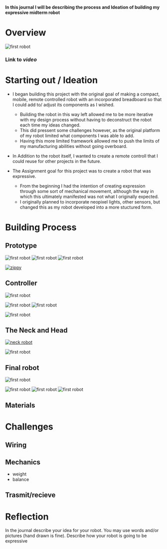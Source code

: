 **In this journal I will be describing the process and Ideation of building my expressive midterm robot**



# Overview

![first robot](images/Happy_dino.jpeg)



### Link to *video*

# Starting out / Ideation

- I began building this project with the original goal of making a compact, mobile, remote controlled robot with an incorporated breadboard so that I could add to/ adjust its components as I wished. 
  - Building the robot in this way left allowed me to be more iterative with my design process without having to deconstruct the robot each time my ideas changed. 
  - This did pressent some challenges however, as the original platform of my robot limited what components I was able to add.
  - Having this more limited framework allowed me to push the limits of my manufacturing abilities without going overboard.

- In Addition to the robot itself, I wanted to create a remote controll that I could reuse for other projects in the future. 

- The Assignment goal for this project was to create a robot that was expressive. 
  - From the beginning I had the intention of creating expression through some sort of mechanical movement, although the way in which this ultimately manifested was not what I originally expected. 
  - I originally planned to incorporate neopixel lights, other sensors, but changed this as my robot developed into a more stuctured form. 

# Building Process

## Prototype

![first robot](images/1.jpg)
![first robot](images/2.jpg)
![first robot](images/3.jpg)

[![zippy](https://youtu.be/pSU4YO0NRA0/0.jpg) ](https://youtu.be/pSU4YO0NRA0 "video")



## Controller

![first robot](images/6.jpg)

![first robot](images/4.jpg)
![first robot](images/5.jpg)

![first robot](images/7.jpg)

## The Neck and Head

[![neck robot](https://youtu.be/3PGlOMUpsZY/0.jpg)](https://youtu.be/3PGlOMUpsZY "video")

![first robot](images/8.jpg)

## Final robot

![first robot](images/9.jpg)

![first robot](images/10.jpg)
![first robot](images/11.jpg)
![first robot](images/12.jpg)

## Materials

# Challenges

## Wiring

## Mechanics

- weight
- balance

## Trasmit/recieve

# Reflection








In the journal describe your idea for your robot.
You may use words and/or pictures (hand drawn is fine).
Describe how your robot is going to be expressive


